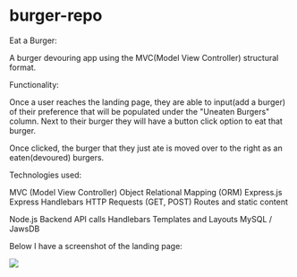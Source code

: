 # burger-repo


Eat a Burger:

A burger devouring app using the MVC(Model View Controller) structural format.

Functionality:

Once a user reaches the landing page, they are able to input(add a burger) of their preference that will be populated under the "Uneaten Burgers" column. 
Next to their burger they will have a button click option to eat that burger.

Once clicked, the burger that they just ate is moved over to the right as an eaten(devoured) burgers.


Technologies used:

MVC (Model View Controller) 
Object Relational Mapping (ORM)
Express.js
Express Handlebars 
HTTP Requests (GET, POST)
Routes and static content

Node.js
Backend API calls
Handlebars Templates and Layouts
MySQL / JawsDB


Below I have a screenshot of the landing page:

![]("../assets/Images/Landingpageimg.png)

